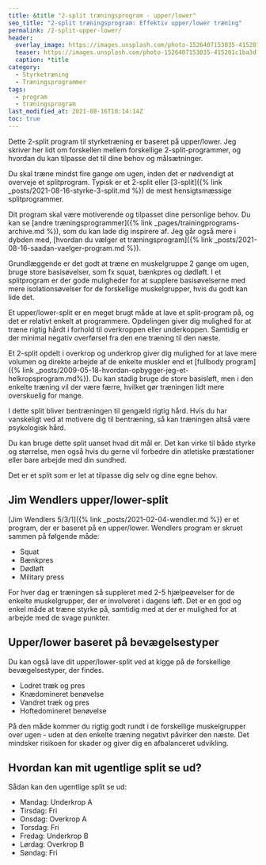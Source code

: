 ```yaml
---
title: &title "2-split træningsprogram - upper/lower"
seo_title: "2-split træningsprogram: Effektiv upper/lower træning"
permalink: /2-split-upper-lower/
header:
  overlay_image: https://images.unsplash.com/photo-1526407153035-415201c1ba3d?ixid=MnwxMjA3fDB8MHxwaG90by1wYWdlfHx8fGVufDB8fHx8&ixlib=rb-1.2.1&auto=format&fit=crop&w=1950&q=80
  teaser: https://images.unsplash.com/photo-1526407153035-415201c1ba3d?ixid=MnwxMjA3fDB8MHxwaG90by1wYWdlfHx8fGVufDB8fHx8&ixlib=rb-1.2.1&auto=format&fit=crop&w=400&q=80
  caption: *title
category:
  - Styrketræning
  - Træningsprogrammer
tags:
  - program
  - træningsprogram
last_modified_at: 2021-08-16T10:14:14Z
toc: true
---
```


Dette 2-split program til styrketræning er baseret på upper/lower. Jeg skriver her lidt om forskellen mellem forskellige 2-split-programmer, og hvordan du kan tilpasse det til dine behov og målsætninger.

Du skal træne mindst fire gange om ugen, inden det er nødvendigt at overveje et splitprogram. Typisk er et 2-split eller [3-split]({% link _posts/2021-08-16-styrke-3-split.md %}) de mest hensigtsmæssige splitprogrammer.

Dit program skal være motiverende og tilpasset dine personlige behov. Du kan se [andre træningsprogrammer]({% link _pages/trainingprograms-archive.md %}), som du kan lade dig inspirere af. Jeg går også mere i dybden med, [hvordan du vælger et træningsprogram]({% link _posts/2021-08-16-saadan-vaelger-program.md %}).

Grundlæggende er det godt at træne en muskelgruppe 2 gange om ugen, bruge store basisøvelser, som fx squat, bænkpres og dødløft. I et splitprogram er der gode muligheder for at supplere basisøvelserne med mere isolationsøvelser for de forskellige muskelgrupper, hvis du godt kan lide det.

Et upper/lower-split er en meget brugt måde at lave et split-program på, og det er relativt enkelt at programmere. Opdelingen giver dig mulighed for at træne rigtig hårdt i forhold til overkroppen eller underkoppen. Samtidig er der minimal negativ overførsel fra den ene træning til den næste.

Et 2-split opdelt i overkrop og underkrop giver dig mulighed for at lave mere volumen og direkte arbejde af de enkelte muskler end et [fullbody program]({% link _posts/2009-05-18-hvordan-opbygger-jeg-et-helkropsprogram.md%}). Du kan stadig bruge de store basisløft, men i den enkelte træning vil der være færre, hvilket gør træningen lidt mere overskuelig for mange.

I dette split bliver bentræningen til gengæld rigtig hård. Hvis du har vanskeligt ved at motivere dig til bentræning, så kan træningen altså være psykologisk hård.

Du kan bruge dette split uanset hvad dit mål er. Det kan virke til både styrke og størrelse, men også hvis du gerne vil forbedre din atletiske præstationer eller bare arbejde med din sundhed.

Det er et split som er let at tilpasse dig selv og dine egne behov.

## Jim Wendlers upper/lower-split

[Jim Wendlers 5/3/1]({% link _posts/2021-02-04-wendler.md %}) er et program, der er baseret på en upper/lower. Wendlers program er skruet sammen på følgende måde:

- Squat
- Bænkpres
- Dødløft
- Military press

For hver dag er træningen så suppleret med 2-5 hjælpeøvelser for de enkelte muskelgrupper, der er involveret i dagens løft. Det er en god og enkel måde at træne styrke på, samtidig med at der er mulighed for at arbejde med de svage punkter.

## Upper/lower baseret på bevægelsestyper

Du kan også lave dit upper/lower-split ved at kigge på de forskellige bevægelsestyper, der findes.

- Lodret træk og pres
- Knædomineret benøvelse
- Vandret træk og pres
- Hoftedomineret benøvelse

På den måde kommer du rigtig godt rundt i de forskellige muskelgrupper over ugen - uden at den enkelte træning negativt påvirker den næste. Det mindsker risikoen for skader og giver dig en afbalanceret udvikling.

## Hvordan kan mit ugentlige split se ud?

Sådan kan den ugentlige split se ud:

- Mandag: Underkrop A
- Tirsdag: Fri
- Onsdag: Overkrop A
- Torsdag: Fri
- Fredag: Underkrop B
- Lørdag: Overkrop B
- Søndag: Fri
